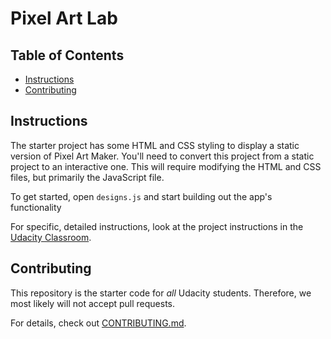 # Pixel Art Lab

## Table of Contents

* [Instructions](#instructions)
* [Contributing](#contributing)

## Instructions

The starter project has some HTML and CSS styling to display a static version of Pixel Art Maker. You'll need to convert this project from a static project to an interactive one. This will require modifying the HTML and CSS files, but primarily the JavaScript file.

To get started, open `designs.js` and start building out the app's functionality

For specific, detailed instructions, look at the project instructions in the [Udacity Classroom](https://classroom.udacity.com/me).

## Contributing

This repository is the starter code for _all_ Udacity students. Therefore, we most likely will not accept pull requests.

For details, check out [CONTRIBUTING.md](CONTRIBUTING.md).
